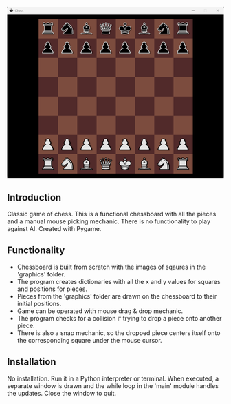 ![screenshot](screenshot.png)

## Introduction
Classic game of chess. This is a functional chessboard with all the pieces and a manual mouse picking mechanic.
There is no functionality to play against AI. Created with Pygame.

## Functionality
- Chessboard is built from scratch with the images of sqaures in the 'graphics' folder.
- The program creates dictionaries with all the x and y values for squares and positions for pieces.
- Pieces from the 'graphics' folder are drawn on the chessboard to their initial positions.
- Game can be operated with mouse drag & drop mechanic.
- The program checks for a collision if trying to drop a piece onto another piece.
- There is also a snap mechanic, so the dropped piece centers itself onto the corresponding square under the mouse cursor.

## Installation
No installation. Run it in a Python interpreter or terminal.
When executed, a separate window is drawn and the while loop in the 'main' module handles the updates. Close the window to quit.